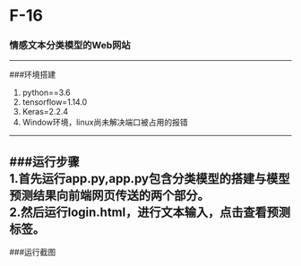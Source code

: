 # F-16  
### 情感文本分类模型的Web网站  
----------  
###环境搭建  
1. python==3.6  
2. tensorflow=1.14.0  
3. Keras=2.2.4  
4. Window环境，linux尚未解决端口被占用的报错  
----------  
###运行步骤  
1.首先运行app.py,app.py包含分类模型的搭建与模型预测结果向前端网页传送的两个部分。  
2.然后运行login.html，进行文本输入，点击查看预测标签。  
----------  
###运行截图  

